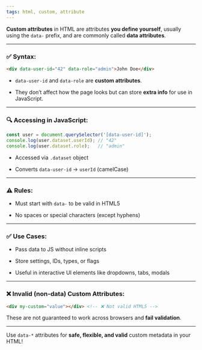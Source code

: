 ```yaml
---
tags: html, custom, attribute
---
```


**Custom attributes** in HTML are attributes **you define yourself**, usually using the `data-` prefix, and are commonly called **data attributes**.

---

### ✅ Syntax:

```html
<div data-user-id="42" data-role="admin">John Doe</div>
```

- `data-user-id` and `data-role` are **custom attributes**.
    
- They don’t affect how the page looks but can store **extra info** for use in JavaScript.
    

---

### 🔍 Accessing in JavaScript:

```js
const user = document.querySelector('[data-user-id]');
console.log(user.dataset.userId); // "42"
console.log(user.dataset.role);   // "admin"
```

- Accessed via `.dataset` object
    
- Converts `data-user-id` → `userId` (camelCase)
    

---

### ⚠️ Rules:

- Must start with `data-` to be valid in HTML5
    
- No spaces or special characters (except hyphens)
    

---

### ✅ Use Cases:

- Pass data to JS without inline scripts
    
- Store settings, IDs, types, or flags
    
- Useful in interactive UI elements like dropdowns, tabs, modals
    

---

### ❌ Invalid (non-data) Custom Attributes:

```html
<div my-custom="value"></div> <!-- ❌ Not valid HTML5 -->
```

These are not guaranteed to work across browsers and **fail validation**.

---

Use `data-*` attributes for **safe, flexible, and valid** custom metadata in your HTML!